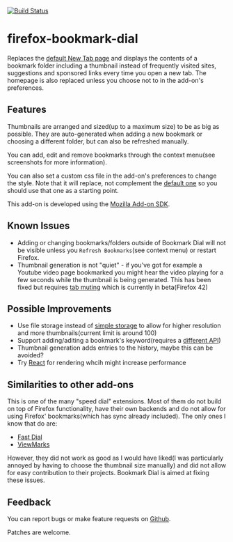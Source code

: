 [![Build Status](https://travis-ci.org/sblask/firefox-bookmark-dial.svg?branch=master)](https://travis-ci.org/sblask/firefox-bookmark-dial)

firefox-bookmark-dial
=====================

Replaces the
[default New Tab page](https://support.mozilla.org/en-US/kb/about-tiles-new-tab)
and displays the contents of a bookmark folder including a thumbnail instead of
frequently visited sites, suggestions and sponsored links every time you open a
new tab.  The homepage is also replaced unless you choose not to in the
add-on's preferences.

Features
--------

Thumbnails are arranged and sized(up to a maximum size) to be as big as
possible. They are auto-generated when adding a new bookmark or choosing a
different folder, but can also be refreshed manually.

You can add, edit and remove bookmarks through the context menu(see screenshots
for more information).

You can also set a custom css file in the add-on's preferences to
change the style. Note that it will replace, not complement the
[default one](https://github.com/sblask/firefox-bookmark-dial/blob/master/data/dial.css)
so you should use that one as a starting point.

This add-on is developed using the
[Mozilla Add-on SDK](https://developer.mozilla.org/en-US/Add-ons/SDK).

Known Issues
------------

   - Adding or changing bookmarks/folders outside of Bookmark Dial will not be visible unless you `Refresh Bookmarks`(see context menu) or restart Firefox.
   - Thumbnail generation is not "quiet" - if you've got for example a Youtube video page bookmarked you might hear the video playing for a few seconds while the thumbnail is being generated. This has been fixed but requires [tab muting](https://support.mozilla.org/en-US/kb/mute-noisy-tabs-firefox) which is currently in beta(Firefox 42)

Possible Improvements
---------------------

   - Use file storage instead of [simple storage](https://developer.mozilla.org/en-US/Add-ons/SDK/High-Level_APIs/simple-storage) to allow for higher resolution and more thumbnails(current limit is around 100)
   - Support adding/aditing a bookmark's keyword(requires a [different API](https://developer.mozilla.org/en-US/docs/Mozilla/Tech/Places/Using_the_Places_keywords_API))
   - Thumbnail generation adds entries to the history, maybe this can be avoided?
   - Try [React](https://facebook.github.io/react/) for rendering whcih might increase performance

Similarities to other add-ons
-----------------------------

This is one of the many "speed dial" extensions. Most of them do not build on
top of Firefox functionality, have their own backends and do not allow for
using Firefox' bookmarks(which has sync already included). The only ones I know
that do are:

   - [Fast Dial](https://addons.mozilla.org/en-US/firefox/addon/fast-dial/)
   - [ViewMarks](https://addons.mozilla.org/en-US/firefox/addon/viewmarks/)

However, they did not work as good as I would have liked(I was particularly
annoyed by having to choose the thumbnail size manually) and did not allow for
easy contribution to their projects. Bookmark Dial is aimed at fixing these
issues.

Feedback
--------

You can report bugs or make feature requests on
[Github](https://github.com/sblask/firefox-bookmark-dial).

Patches are welcome.
